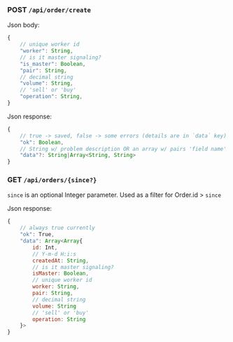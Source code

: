 ### POST `/api/order/create`
Json body:
```js
{
    // unique worker id
    "worker": String,
    // is it master signaling?
    "is_master": Boolean,
    "pair": String,
    // decimal string
    "volume": String,
    // 'sell' or 'buy'
    "operation": String,
}
```
Json response:
```js
{
    // true -> saved, false -> some errors (details are in `data` key)
    "ok": Boolean,
    // String w/ problem description OR an array w/ pairs 'field name' -> 'promlem description'
    "data"?: String|Array<String, String>
}
```

### GET `/api/orders/{since?}`
`since` is an optional Integer parameter. Used as a filter for Order.id > `since`

Json response:
```js
{
    // always true currently
    "ok": True,
    "data": Array<Array{
        id: Int,
        // Y-m-d H:i:s
        createdAt: String,
        // is it master signaling?
        isMaster: Boolean,
        // unique worker id
        worker: String,
        pair: String,
        // decimal string
        volume: String
        // 'sell' or 'buy'
        operation: String
    }>
}
```
